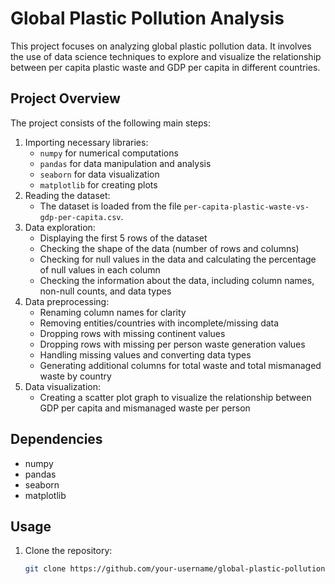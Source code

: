 # Global Plastic Pollution Analysis

This project focuses on analyzing global plastic pollution data. It involves the use of data science techniques to explore and visualize the relationship between per capita plastic waste and GDP per capita in different countries.

## Project Overview

The project consists of the following main steps:

1. Importing necessary libraries:
   - `numpy` for numerical computations
   - `pandas` for data manipulation and analysis
   - `seaborn` for data visualization
   - `matplotlib` for creating plots
2. Reading the dataset:
   - The dataset is loaded from the file `per-capita-plastic-waste-vs-gdp-per-capita.csv`.
3. Data exploration:
   - Displaying the first 5 rows of the dataset
   - Checking the shape of the data (number of rows and columns)
   - Checking for null values in the data and calculating the percentage of null values in each column
   - Checking the information about the data, including column names, non-null counts, and data types
4. Data preprocessing:
   - Renaming column names for clarity
   - Removing entities/countries with incomplete/missing data
   - Dropping rows with missing continent values
   - Dropping rows with missing per person waste generation values
   - Handling missing values and converting data types
   - Generating additional columns for total waste and total mismanaged waste by country
5. Data visualization:
   - Creating a scatter plot graph to visualize the relationship between GDP per capita and mismanaged waste per person

## Dependencies

- numpy
- pandas
- seaborn
- matplotlib

## Usage

1. Clone the repository:

   ```bash
   git clone https://github.com/your-username/global-plastic-pollution-analysis.git
